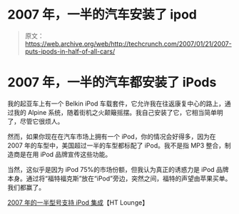# 2007 年，一半的汽车安装了 ipod

> 原文：<https://web.archive.org/web/http://techcrunch.com/2007/01/21/2007-puts-ipods-in-half-of-all-cars/>

# 2007 年，一半的汽车都安装了 iPods

我的起亚车上有一个 Belkin iPod 车载套件，它允许我在往返康复中心的路上，通过我的 Alpine 系统，随着街机之火颠簸摇摆。我自己安装了它，它相当简单明了，尽管它很烦人。

然而，如果你现在在汽车市场上拥有一个 iPod，你的情况会好得多，因为在 2007 年的车型中，美国超过一半的车型都标配了 iPod。我不是指 MP3 整合，制造商是在用 iPod 品牌宣传这些功能。

当然，这似乎是因为 iPod 75%的市场份额，但我认为真正的诱惑力是 iPod 品牌本身。通过将“福特福克斯”放在“iPod”旁边，突然之间，福特的声望由苹果买单。我们都赢了。

[2007 年的一半型号支持 iPod 集成](https://web.archive.org/web/20201204172206/http://www.htlounge.net/articles/2137/1/Half-of-2007-vehicles-to-support-iPod-integration)【HT Lounge】